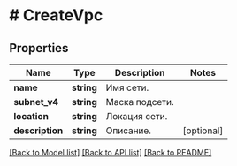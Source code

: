 # # CreateVpc

## Properties

Name | Type | Description | Notes
------------ | ------------- | ------------- | -------------
**name** | **string** | Имя сети. |
**subnet_v4** | **string** | Маска подсети. |
**location** | **string** | Локация сети. |
**description** | **string** | Описание. | [optional]

[[Back to Model list]](../../README.md#models) [[Back to API list]](../../README.md#endpoints) [[Back to README]](../../README.md)
